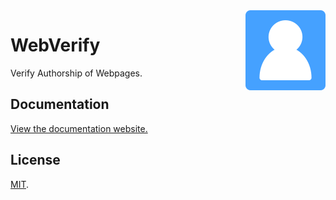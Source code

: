 <img src="web-extension/icons/icon.svg" width="128" align='right' alt='' />

# WebVerify

Verify Authorship of Webpages.

## Documentation

[View the documentation website.](https://webverify.jahed.dev)

## License

[MIT](LICENSE).
